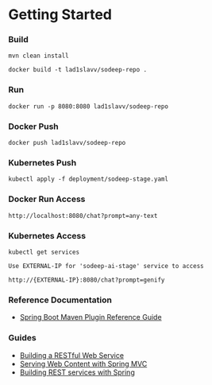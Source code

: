 # Getting Started

### Build
```
mvn clean install

docker build -t lad1slavv/sodeep-repo .
```
### Run
```
docker run -p 8080:8080 lad1slavv/sodeep-repo
```
### Docker Push
```
docker push lad1slavv/sodeep-repo
```
### Kubernetes Push
```
kubectl apply -f deployment/sodeep-stage.yaml
```
### Docker Run Access
```
http://localhost:8080/chat?prompt=any-text
```
### Kubernetes Access
```
kubectl get services

Use EXTERNAL-IP for 'sodeep-ai-stage' service to access

http://{EXTERNAL-IP}:8080/chat?prompt=genify
```
###
###
###
### Reference Documentation

* [Spring Boot Maven Plugin Reference Guide](https://docs.spring.io/spring-boot/docs/3.0.4/maven-plugin/reference/html/)

### Guides

* [Building a RESTful Web Service](https://spring.io/guides/gs/rest-service/)
* [Serving Web Content with Spring MVC](https://spring.io/guides/gs/serving-web-content/)
* [Building REST services with Spring](https://spring.io/guides/tutorials/rest/)

